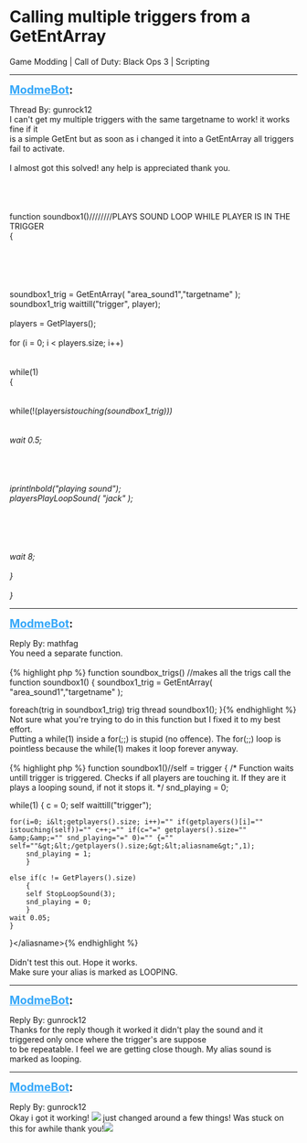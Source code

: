 # Calling multiple triggers from a GetEntArray
Game Modding | Call of Duty: Black Ops 3 | Scripting

---
<strong style="font-size: 1.4em;"><span style="text-decoration: underline;text-decoration-color: #34a7f9;"><span style="color:#34a7f9;">ModmeBot</span></span>:</strong>

<p>Thread By: gunrock12<br />I can&#39;t get my multiple triggers with the same targetname to work! it works fine if it<br />is a simple GetEnt but as soon as i changed it into a GetEntArray all triggers fail to activate.<br /> <br />I almost got this solved! any help is appreciated thank you.<br /> <br /> <br /> <br /> <br />function soundbox1()////////PLAYS SOUND LOOP WHILE PLAYER IS IN THE TRIGGER<br />{<br /> <br /><br /><br /><br /><br />soundbox1_trig = GetEntArray( &quot;area_sound1&quot;,&quot;targetname&quot; );<br />soundbox1_trig waittill(&quot;trigger&quot;, player);<br /><br />players = GetPlayers();<br /><br />for (i = 0; i &lt; players.size; i++)<br />              <br />   <br />    while(1)<br />    {<br />       <br />         <br />        while(!(players<em>istouching(soundbox1_trig)))<br />       <br />           <br />            wait 0.5;<br />       <br />       <br />       <br />           <br />            iprintlnbold(&quot;playing sound&quot;);<br />            players<em>PlayLoopSound( &quot;jack&quot; );<br />           <br />            <br /><br /><br /><br />            wait 8;<br />       <br />    }<br /><br />}</em></em></p>

---
<strong style="font-size: 1.4em;"><span style="text-decoration: underline;text-decoration-color: #34a7f9;"><span style="color:#34a7f9;">ModmeBot</span></span>:</strong>

<p>Reply By: mathfag<br />You need a separate function.<br /> <br />{% highlight php %}
function soundbox_trigs() //makes all the trigs call the function soundbox1()
{
soundbox1_trig = GetEntArray( "area_sound1","targetname" );

foreach(trig in soundbox1_trig)
	trig thread soundbox1();
}{% endhighlight %}
Not sure what you&#39;re trying to do in this function but I fixed it to my best effort.<br />Putting a while(1) inside a for(;;) is stupid (no offence). The for(;;) loop is pointless because the while(1) makes it loop forever anyway.<br /> <br />{% highlight php %}
function soundbox1()//self = trigger
{
/*
Function waits untill trigger is triggered.
Checks if all players are touching it.
If they are it plays a looping sound, if not it stops it.
*/
snd_playing = 0;

while(1)
	{
	c = 0;
	self waittill("trigger");

	for(i=0; i&lt;getplayers().size; i++)="" if(getplayers()[i]="" istouching(self))="" c++;="" if(c="=" getplayers().size="" &amp;&amp;="" snd_playing="=" 0)="" {="" self=""&gt;&lt;/getplayers().size;&gt;&lt;aliasname&gt;",1);
		snd_playing = 1;
		}

	else if(c != GetPlayers().size)
		{
		self StopLoopSound(3);
		snd_playing = 0;	
		}
	wait 0.05;
	}
}&lt;/aliasname&gt;{% endhighlight %}
 <br /> <br />Didn&#39;t test this out. Hope it works.<br />Make sure your alias is marked as LOOPING.</p>

---
<strong style="font-size: 1.4em;"><span style="text-decoration: underline;text-decoration-color: #34a7f9;"><span style="color:#34a7f9;">ModmeBot</span></span>:</strong>

<p>Reply By: gunrock12<br />Thanks for the reply though it worked it didn&#39;t play the sound and it triggered only once where the trigger&#39;s are suppose <br />to be repeatable. I feel we are getting close though. My alias sound is marked as looping.</p>

---
<strong style="font-size: 1.4em;"><span style="text-decoration: underline;text-decoration-color: #34a7f9;"><span style="color:#34a7f9;">ModmeBot</span></span>:</strong>

<p>Reply By: gunrock12<br />Okay i got it working! <img style="max-width: 500px;" src="/modme/emoticons/smile.png"> just changed around a few things! Was stuck on this for awhile thank you!<img style="max-width: 500px;" src="/modme/emoticons/happy.png"></p>
